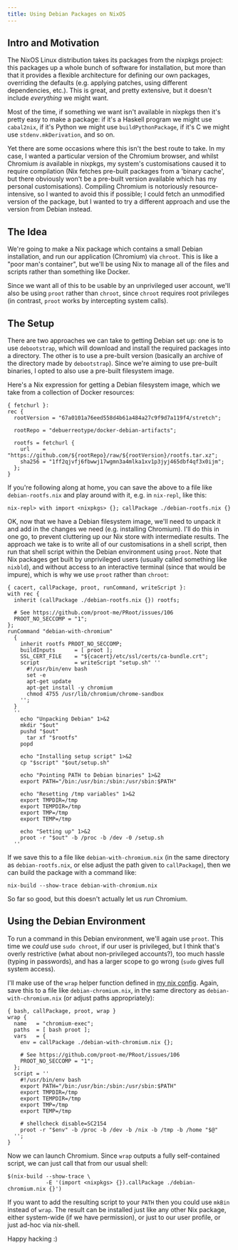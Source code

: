 ```yaml
---
title: Using Debian Packages on NixOS
---
```


## Intro and Motivation ##

The NixOS Linux distribution takes its packages from the nixpkgs project: this
packages up a whole bunch of software for installation, but more than that it
provides a flexible architecture for defining our own packages, overriding the
defaults (e.g. applying patches, using different dependencies, etc.). This is
great, and pretty extensive, but it doesn't include *everything* we might want.

Most of the time, if something we want isn't available in nixpkgs then it's
pretty easy to make a package: if it's a Haskell program we might use
`cabal2nix`, if it's Python we might use `buildPythonPackage`, if it's C we
might use `stdenv.mkDerivation`, and so on.

Yet there are some occasions where this isn't the best route to take. In my
case, I wanted a particular version of the Chromium browser, and whilst Chromium
*is* available in nixpkgs, my system's customisations caused it to require
compilation (Nix fetches pre-built packages from a 'binary cache', but there
obviously won't be a pre-built version available which has my personal
customisations). Compiling Chromium is notoriously resource-intensive, so I
wanted to avoid this if possible; I could fetch an unmodified version of the
package, but I wanted to try a different approach and use the version from
Debian instead.

## The Idea ##

We're going to make a Nix package which contains a small Debian installation,
and run our application (Chromium) via `chroot`. This is like a "poor man's
container", but we'll be using Nix to manage all of the files and scripts rather
than something like Docker.

Since we want all of this to be usable by an unprivileged user account, we'll
also be using `proot` rather than `chroot`, since `chroot` requires root
privileges (in contrast, `proot` works by intercepting system calls).

## The Setup ##

There are two approaches we can take to getting Debian set up: one is to use
`debootstrap`, which will download and install the required packages into a
directory. The other is to use a pre-built version (basically an archive of the
directory made by `debootstrap`). Since we're aiming to use pre-built binaries,
I opted to also use a pre-built filesystem image.

Here's a Nix expression for getting a Debian filesystem image, which we take
from a collection of Docker resources:

```
{ fetchurl }:
rec {
  rootVersion = "67a0101a76eed558d4b61a484a27c9f9d7a119f4/stretch";

  rootRepo = "debuerreotype/docker-debian-artifacts";

  rootfs = fetchurl {
    url    = "https://github.com/${rootRepo}/raw/${rootVersion}/rootfs.tar.xz";
    sha256 = "1ff2qjvfj6fbwwj17wgmn3a4mlka1xv1p3jyj465dbf4qf3x0ijm";
  };
}
```

If you're following along at home, you can save the above to a file like
`debian-rootfs.nix` and play around with it, e.g. in `nix-repl`, like this:

```
nix-repl> with import <nixpkgs> {}; callPackage ./debian-rootfs.nix {}
```

OK, now that we have a Debian filesystem image, we'll need to unpack it and add
in the changes we need (e.g. installing Chromium). I'll do this in one go, to
prevent cluttering up our Nix store with intermediate results. The approach we
take is to write all of our customisations in a shell script, then run that
shell script within the Debian environment using `proot`. Note that Nix packages
get built by unprivileged users (usually called something like `nixbld`), and
without access to an interactive terminal (since that would be impure), which is
why we use `proot` rather than `chroot`:

```
{ cacert, callPackage, proot, runCommand, writeScript }:
with rec {
  inherit (callPackage ./debian-rootfs.nix {}) rootfs;

  # See https://github.com/proot-me/PRoot/issues/106
  PROOT_NO_SECCOMP = "1";
};
runCommand "debian-with-chromium"
  {
    inherit rootfs PROOT_NO_SECCOMP;
    buildInputs      = [ proot ];
    SSL_CERT_FILE    = "${cacert}/etc/ssl/certs/ca-bundle.crt";
    script           = writeScript "setup.sh" ''
      #!/usr/bin/env bash
      set -e
      apt-get update
      apt-get install -y chromium
      chmod 4755 /usr/lib/chromium/chrome-sandbox
    '';
  }
  ''
    echo "Unpacking Debian" 1>&2
    mkdir "$out"
    pushd "$out"
      tar xf "$rootfs"
    popd

    echo "Installing setup script" 1>&2
    cp "$script" "$out/setup.sh"

    echo "Pointing PATH to Debian binaries" 1>&2
    export PATH="/bin:/usr/bin:/sbin:/usr/sbin:$PATH"

    echo "Resetting /tmp variables" 1>&2
    export TMPDIR=/tmp
    export TEMPDIR=/tmp
    export TMP=/tmp
    export TEMP=/tmp

    echo "Setting up" 1>&2
    proot -r "$out" -b /proc -b /dev -0 /setup.sh
  ''
```

If we save this to a file like `debian-with-chromium.nix` (in the same directory
as `debian-rootfs.nix`, or else adjust the path given to `callPackage`), then we
can build the package with a command like:

```
nix-build --show-trace debian-with-chromium.nix
```

So far so good, but this doesn't actually let us *run* Chromium.

## Using the Debian Environment ##

To run a command in this Debian environment, we'll again use `proot`. This time
we *could* use `sudo chroot`, if our user is privileged, but I think that's
overly restrictive (what about non-privileged accounts?), too much hassle
(typing in passwords), and has a larger scope to go wrong (`sudo` gives full
system access).

I'll make use of the `wrap` helper function defined in
[my nix config](/git/nix-config). Again, save this to a
file like `debian-chromium.nix`, in the same directory as
`debian-with-chromium.nix` (or adjust paths appropriately):

```
{ bash, callPackage, proot, wrap }
wrap {
  name   = "chromium-exec";
  paths  = [ bash proot ];
  vars   = {
    env = callPackage ./debian-with-chromium.nix {};

    # See https://github.com/proot-me/PRoot/issues/106
    PROOT_NO_SECCOMP = "1";
  };
  script = ''
    #!/usr/bin/env bash
    export PATH="/bin:/usr/bin:/sbin:/usr/sbin:$PATH"
    export TMPDIR=/tmp
    export TEMPDIR=/tmp
    export TMP=/tmp
    export TEMP=/tmp

    # shellcheck disable=SC2154
    proot -r "$env" -b /proc -b /dev -b /nix -b /tmp -b /home "$@"
  '';
}
```

Now we can launch Chromium. Since `wrap` outputs a fully self-contained script,
we can just call that from our usual shell:

```
$(nix-build --show-trace \
            -E '(import <nixpkgs> {}).callPackage ./debian-chromium.nix {}')
```

If you want to add the resulting script to your `PATH` then you could use
`mkBin` instead of `wrap`. The result can be installed just like any other Nix
package, either system-wide (if we have permission), or just to our user
profile, or just ad-hoc via nix-shell.

Happy hacking :)
